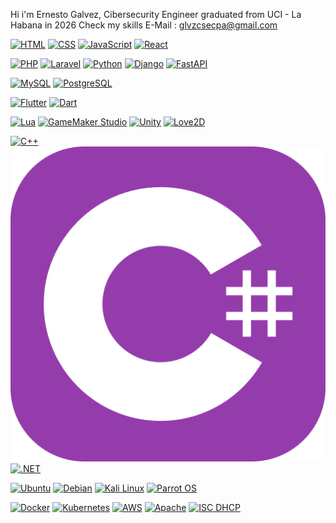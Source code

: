 Hi i'm Ernesto Galvez, Cibersecurity Engineer graduated from UCI - La Habana in 2026
Check my skills
E-Mail : glvzcsecpa@gmail.com


[![HTML](https://skillicons.dev/icons?i=html)](https://developer.mozilla.org/es/docs/Web/HTML)
[![CSS](https://skillicons.dev/icons?i=css)](https://developer.mozilla.org/es/docs/Web/CSS)
[![JavaScript](https://skillicons.dev/icons?i=javascript)](https://developer.mozilla.org/es/docs/Web/JavaScript)
[![React](https://skillicons.dev/icons?i=react)](https://es.reactjs.org/)

[![PHP](https://skillicons.dev/icons?i=php)](https://www.php.net/)
[![Laravel](https://skillicons.dev/icons?i=laravel)](https://laravel.com/)
[![Python](https://skillicons.dev/icons?i=python)](https://www.python.org/)
[![Django](https://skillicons.dev/icons?i=django)](https://www.djangoproject.com/)
[![FastAPI](https://skillicons.dev/icons?i=fastapi)](https://fastapi.tiangolo.com/)

[![MySQL](https://skillicons.dev/icons?i=mysql)](https://www.mysql.com/)
[![PostgreSQL](https://skillicons.dev/icons?i=postgres)](https://www.postgresql.org/)

[![Flutter](https://skillicons.dev/icons?i=flutter)](https://flutter.dev/)
[![Dart](https://skillicons.dev/icons?i=dart)](https://dart.dev/)

[![Lua](https://skillicons.dev/icons?i=lua)](https://www.lua.org/)
[![GameMaker Studio](https://skillicons.dev/icons?i=gamemakerstudio)](https://www.game-maker.io/)
[![Unity](https://skillicons.dev/icons?i=unity)](https://unity.com/)
[![Love2D](https://skillicons.dev/icons?i=love2d)](https://love2d.org/)

[![C++](https://skillicons.dev/icons?i=cpp)](https://isocpp.org/)
[![C#](https://github.com/tandpfun/skill-icons/blob/main/icons/CS.svg)](https://learn.microsoft.com/es-es/dotnet/csharp/)
[![.NET](https://skillicons.dev/icons?i=dotnet)](https://dotnet.microsoft.com/)

[![Ubuntu](https://skillicons.dev/icons?i=ubuntu)](https://ubuntu.com/)
[![Debian](https://skillicons.dev/icons?i=debian)](https://www.debian.org/)
[![Kali Linux](https://skillicons.dev/icons?i=kali)](https://www.kali.org/)
[![Parrot OS](https://skillicons.dev/icons?i=parrot)](https://parrotsec.org/)

[![Docker](https://skillicons.dev/icons?i=docker)](https://www.docker.com/)
[![Kubernetes](https://skillicons.dev/icons?i=kubernetes)](https://kubernetes.io/es/)
[![AWS](https://skillicons.dev/icons?i=aws)](https://aws.amazon.com/es/)
[![Apache](https://skillicons.dev/icons?i=apache)](https://httpd.apache.org/)
[![ISC DHCP](https://skillicons.dev/icons?i=iscdhcp)](https://www.isc.org/dhcp/)
